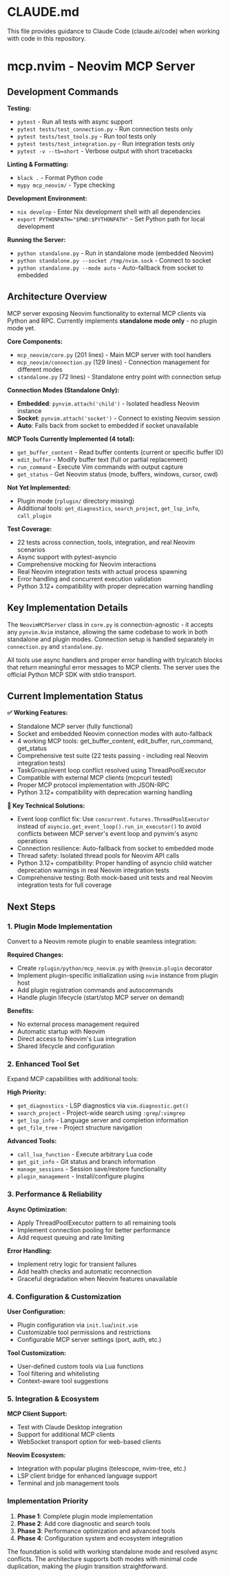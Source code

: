 # CLAUDE.md

This file provides guidance to Claude Code (claude.ai/code) when working with
code in this repository.

# mcp.nvim - Neovim MCP Server

## Development Commands

**Testing:**

- `pytest` - Run all tests with async support
- `pytest tests/test_connection.py` - Run connection tests only
- `pytest tests/test_tools.py` - Run tool tests only
- `pytest tests/test_integration.py` - Run integration tests only
- `pytest -v --tb=short` - Verbose output with short tracebacks

**Linting & Formatting:**

- `black .` - Format Python code
- `mypy mcp_neovim/` - Type checking

**Development Environment:**

- `nix develop` - Enter Nix development shell with all dependencies
- `export PYTHONPATH="$PWD:$PYTHONPATH"` - Set Python path for local development

**Running the Server:**

- `python standalone.py` - Run in standalone mode (embedded Neovim)
- `python standalone.py --socket /tmp/nvim.sock` - Connect to socket
- `python standalone.py --mode auto` - Auto-fallback from socket to embedded

## Architecture Overview

MCP server exposing Neovim functionality to external MCP clients via Python and
RPC. Currently implements **standalone mode only** - no plugin mode yet.

**Core Components:**

- `mcp_neovim/core.py` (201 lines) - Main MCP server with tool handlers
- `mcp_neovim/connection.py` (129 lines) - Connection management for different
  modes
- `standalone.py` (72 lines) - Standalone entry point with connection setup

**Connection Modes (Standalone Only):**

- **Embedded**: `pynvim.attach('child')` - Isolated headless Neovim instance
- **Socket**: `pynvim.attach('socket')` - Connect to existing Neovim session
- **Auto**: Falls back from socket to embedded if socket unavailable

**MCP Tools Currently Implemented (4 total):**

- `get_buffer_content` - Read buffer contents (current or specific buffer ID)
- `edit_buffer` - Modify buffer text (full or partial replacement)
- `run_command` - Execute Vim commands with output capture
- `get_status` - Get Neovim status (mode, buffers, windows, cursor, cwd)

**Not Yet Implemented:**

- Plugin mode (`rplugin/` directory missing)
- Additional tools: `get_diagnostics`, `search_project`, `get_lsp_info`,
  `call_plugin`

**Test Coverage:**

- 22 tests across connection, tools, integration, and real Neovim scenarios
- Async support with pytest-asyncio
- Comprehensive mocking for Neovim interactions
- Real Neovim integration tests with actual process spawning
- Error handling and concurrent execution validation
- Python 3.12+ compatibility with proper deprecation warning handling

## Key Implementation Details

The `NeovimMCPServer` class in `core.py` is connection-agnostic - it accepts any
`pynvim.Nvim` instance, allowing the same codebase to work in both standalone
and plugin modes. Connection setup is handled separately in `connection.py` and
`standalone.py`.

All tools use async handlers and proper error handling with try/catch blocks
that return meaningful error messages to MCP clients. The server uses the
official Python MCP SDK with stdio transport.

## Current Implementation Status

**✅ Working Features:**

- Standalone MCP server (fully functional)
- Socket and embedded Neovim connection modes with auto-fallback
- 4 working MCP tools: get_buffer_content, edit_buffer, run_command, get_status
- Comprehensive test suite (22 tests passing - including real Neovim integration
  tests)
- TaskGroup/event loop conflict resolved using ThreadPoolExecutor
- Compatible with external MCP clients (mcpcurl tested)
- Proper MCP protocol implementation with JSON-RPC
- Python 3.12+ compatibility with deprecation warning handling

**🔧 Key Technical Solutions:**

- Event loop conflict fix: Use `concurrent.futures.ThreadPoolExecutor` instead
  of `asyncio.get_event_loop().run_in_executor()` to avoid conflicts between MCP
  server's event loop and pynvim's async operations
- Connection resilience: Auto-fallback from socket to embedded mode
- Thread safety: Isolated thread pools for Neovim API calls
- Python 3.12+ compatibility: Proper handling of asyncio child watcher
  deprecation warnings in real Neovim integration tests
- Comprehensive testing: Both mock-based unit tests and real Neovim integration
  tests for full coverage

## Next Steps

### 1. Plugin Mode Implementation

Convert to a Neovim remote plugin to enable seamless integration:

**Required Changes:**

- Create `rplugin/python/mcp_neovim.py` with `@neovim.plugin` decorator
- Implement plugin-specific initialization using `nvim` instance from plugin
  host
- Add plugin registration commands and autocommands
- Handle plugin lifecycle (start/stop MCP server on demand)

**Benefits:**

- No external process management required
- Automatic startup with Neovim
- Direct access to Neovim's Lua integration
- Shared lifecycle and configuration

### 2. Enhanced Tool Set

Expand MCP capabilities with additional tools:

**High Priority:**

- `get_diagnostics` - LSP diagnostics via `vim.diagnostic.get()`
- `search_project` - Project-wide search using `:grep`/`:vimgrep`
- `get_lsp_info` - Language server and completion information
- `get_file_tree` - Project structure navigation

**Advanced Tools:**

- `call_lua_function` - Execute arbitrary Lua code
- `get_git_info` - Git status and branch information
- `manage_sessions` - Session save/restore functionality
- `plugin_management` - Install/configure plugins

### 3. Performance & Reliability

**Async Optimization:**

- Apply ThreadPoolExecutor pattern to all remaining tools
- Implement connection pooling for better performance
- Add request queuing and rate limiting

**Error Handling:**

- Implement retry logic for transient failures
- Add health checks and automatic reconnection
- Graceful degradation when Neovim features unavailable

### 4. Configuration & Customization

**User Configuration:**

- Plugin configuration via `init.lua`/`init.vim`
- Customizable tool permissions and restrictions
- Configurable MCP server settings (port, auth, etc.)

**Tool Customization:**

- User-defined custom tools via Lua functions
- Tool filtering and whitelisting
- Context-aware tool suggestions

### 5. Integration & Ecosystem

**MCP Client Support:**

- Test with Claude Desktop integration
- Support for additional MCP clients
- WebSocket transport option for web-based clients

**Neovim Ecosystem:**

- Integration with popular plugins (telescope, nvim-tree, etc.)
- LSP client bridge for enhanced language support
- Terminal and job management tools

### Implementation Priority

1. **Phase 1**: Complete plugin mode implementation
1. **Phase 2**: Add core diagnostic and search tools
1. **Phase 3**: Performance optimization and advanced tools
1. **Phase 4**: Configuration system and ecosystem integration

The foundation is solid with working standalone mode and resolved async
conflicts. The architecture supports both modes with minimal code duplication,
making the plugin transition straightforward.
